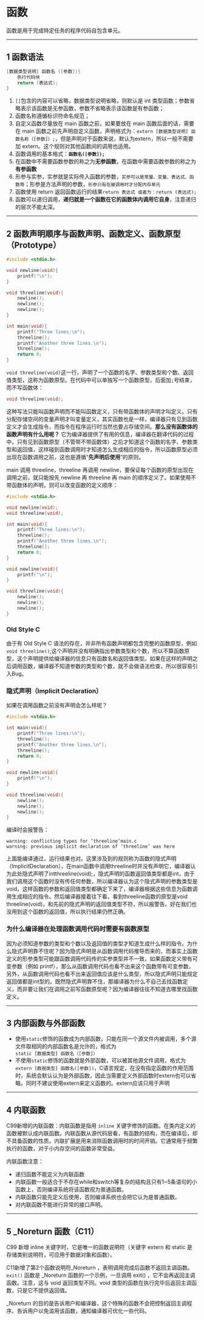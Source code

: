 # 函数

函数是用于完成特定任务的程序代码自包含单元。

---
## 1 函数语法

```c
[数据类型说明] 函数名 ([参数]){
    执行代码块
    return (表达式);
}
```

1. `[]`包含的内容可以省略，数据类型说明省略，则默认是 int 类型函数；参数省略表示该函数是无参函数，参数不省略表示该函数是有参函数；
2. 函数名称遵循标识符命名规范；
3. 自定义函数尽量放在 main 函数之前，如果要放在 main 函数后面的话，需要在 main 函数之前先声明自定义函数，声明格式为：`extern [数据类型说明] 函数名称（[参数]）;`，但是声明对于函数来说，默认为extern，所以一般不需要加 extern。这个规则对其他函数间的调用也适用。
4. 函数调用的基本格式：**`函数名([参数]);`**
5. 在函数中不需要函数参数的称之为**无参函数**，在函数中需要函数参数的称之为**有参函数**
6. 形参与实参，实参就是实际传入函数的参数，`实参可以是常量、变量、表达式、函数等`；形参是方法声明的参数，`形参只有在被调用时才分配内存单元`
7. 函数使用 return 返回函数运行的结果`return 表达式 或者为：return (表达式);`
8. 函数可以递归调用，**递归就是一个函数在它的函数体内调用它自身**，注意递归的层次不能太深。

---
## 2 函数声明顺序与函数声明、函数定义、函数原型（Prototype）

```c
#include <stdio.h>

void newline(void){
    printf("\n");
}

void threeline(void){
    newline();
    newline();
    newline();
}

int main(void){
    printf("Three lines:\n");
    threeline();
    printf("Another three lines.\n");
    threeline();
    return 0;
}
```

`void threeline(void)`这一行，声明了一个函数的名字、参数类型和个数、返回值类型，这称为函数原型。在代码中可以单独写一个函数原型，后面加`;`号结束，而不写函数体：

```c
void threeline(void);
```

这种写法只能叫函数声明而不能叫函数定义，只有带函数体的声明才叫定义。只有分配存储空间的变量声明才叫变量定义，其实函数也是一样，编译器只有见到函数定义才会生成指令，而指令在程序运行时当然也要占存储空间。**那么没有函数体的函数声明有什么用呢？** 它为编译器提供了有用的信息，编译器在翻译代码的过程中，只有见到函数原型（不管带不带函数体）之后才知道这个函数的名字、参数类型和返回值，这样碰到函数调用时才知道怎么生成相应的指令，所以函数原型必须出现在函数调用之前，这也是遵循“**先声明后使用**”的原则。

main 调用 threeline，threeline 再调用 newline，要保证每个函数的原型出现在调用之前，就只能按先 newline 再 threeline 再 main 的顺序定义了。如果使用不带函数体的声明，则可以改变函数的定义顺序：

```c
#include <stdio.h>

void newline(void);
void threeline(void);

int main(void){
    printf("Three lines:\n");
    threeline();
    printf("Another three lines.\n");
    threeline();
    return 0;
}

void newline(void){
    printf("\n");
}

void threeline(void){
    newline();
    newline();
    newline();
}
```

### Old Style C

由于有 Old Style C 语法的存在，并非所有函数声明都包含完整的函数原型，例如 `void threeline()`;这个声明并没有明确指出参数类型和个数，所以不算函数原型，这个声明提供给编译器的信息只有函数名和返回值类型。如果在这样的声明之后调用函数，编译器不知道参数的类型和个数，就不会做语法检查，所以很容易引入Bug。

### 隐式声明（Implicit Declaration）

如果在调用函数之前没有声明会怎么样呢？

```c
#include <stdio.h>

int main(void){
    printf("Three lines:\n");
    threeline();
    printf("Another three lines.\n");
    threeline();
    return 0;
}

void newline(void){
    printf("\n");
}

void threeline(void){
    newline();
    newline();
    newline();
}
```

编译时会报警告：

```shell
warning: conflicting types for ‘threeline’main.c
warning: previous implicit declaration of ‘threeline’ was here
```

上面能编译通过，运行结果也对。这里涉及到的规则称为函数的隐式声明（ImplicitDeclaration），在main函数中调用threeline时并没有声明它，编译器认为此处隐式声明了intthreeline(void);，隐式声明的函数返回值类型都是int，由于我们调用这个函数时没有传任何参数，所以编译器认为这个隐式声明的参数类型是void，这样函数的参数和返回值类型都确定下来了，编译器根据这些信息为函数调用生成相应的指令。然后编译器接着往下看，看到threeline函数的原型是void threeline(void)，和先前的隐式声明的返回值类型不符，所以报警告。好在我们也没用到这个函数的返回值，所以执行结果仍然正确。

### 为什么编译器在处理函数调用代码时需要有函数原型

因为必须知道参数的类型和个数以及返回值的类型才知道生成什么样的指令。为什么隐式声明靠不住呢？因为隐式声明是从函数调用代码推导而来的，而事实上函数定义的形参类型可能跟函数调用代码传的实参类型并不一致，如果函数定义带有可变参数（例如 printf），那么从函数调用代码也看不出来这个函数带有可变参数，另外，从函数调用代码也看不出来返回值应该是什么类型，所以隐式声明只能规定返回值都是int型的。既然隐式声明靠不住，那编译器为什么不自己去找函数定义，而非要让我们在调用之前写函数原型呢？因为编译器往往不知道去哪里找函数定义。

---
## 3 内部函数与外部函数

- 使用`static`修饰的函数成为内部函数，只能在同一个源文件内被调用，多个源文件取相同的内部函数名是允许的，格式为`static [数据类型] 函数名（[参数]）`
- 不使用`static`修饰的函数就是外部函数，可以被其他源文件调用，格式为`extern [数据类型] 函数名([参数])`，C语言规定，在没有指定函数的作用范围时，系统会默认认为是外部函数，因此当需要定义外部函数时extern也可以省略。同时不建议使用extern来定义函数的。extern应该只用于声明

---
## 4 内联函数

C99新增的内联函数：内联函数是指用 `inline` 关键字修饰的函数。在类内定义的函数被默认成内联函数。内联函数从源代码层看，有函数的结构，而在编译后，却不具备函数的性质。内联扩展是用来消除函数调用时的时间开销。它通常用于频繁执行的函数，对于小内存空间的函数非常受益。

内联函数注意：

- 递归函数不能定义为内联函数
- 内联函数一般适合于不存在while和switch等复杂的结构且只有1~5条语句的小函数上，否则编译系统将该函数视为普通函数。
- 内联函数只能先定义后使用，否则编译系统也会把它认为是普通函数。
- 对内联函数不能进行异常的接口声明。

---
## 5 _Noreturn 函数（C11）

C99 新增 inline 关键字时，它是唯一的函数说明符（关键字 extern 和 static 是存储类别说明符，可应用于数据对象和函数）。

C11新增了第2个函数说明符_Noreturn ，表明调用完成后函数不返回主调函数。`exit()` 函数是 _Noreturn 函数的一个示例，一旦调用 exit() ，它不会再返回主调函数。注意，这与 void 返回类型不同。void 类型的函数在执行完毕后返回主调函数，只是它不提供返回值。

_Noreturn 的目的是告诉用户和编译器，这个特殊的函数不会把控制返回主调程序。告诉用户以免滥用该函数，通知编译器可优化一些代码。
